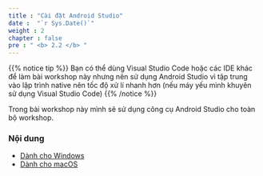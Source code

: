 ```yaml
---
title : "Cài đặt Android Studio"
date :  "`r Sys.Date()`" 
weight : 2
chapter : false
pre : " <b> 2.2 </b> "
---
```


{{% notice tip %}}
Bạn có thể dùng Visual Studio Code hoặc các IDE khác để làm bài workshop này nhưng nên sử dụng Android Studio vì tập trung vào lập trình native nên tốc độ xử lí nhanh hơn (nếu máy yếu mình khuyên sử dụng Visual Studio Code)
{{% /notice %}}

Trong bài workshop này mình sẽ sử dụng công cụ Android Studio cho toàn bộ workshop.


### Nội dung
  - [Dành cho Windows](2.2.1-Windown/)
  - [Dành cho macOS](2.2.2-macOS/)


